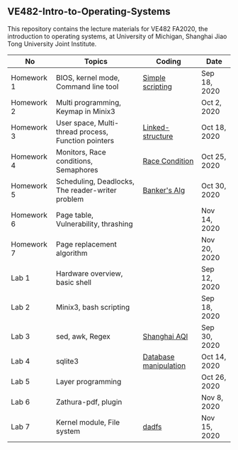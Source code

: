## VE482-Intro-to-Operating-Systems
This repository contains the lecture materials for VE482 FA2020, the introduction to operating systems, at University of Michigan, Shanghai Jiao Tong University Joint Institute.

|No | Topics                           | Coding | Date |
|----------|----------------------------------|------------|---------|
|Homework 1 |BIOS, kernel mode, Command line tool |[Simple scripting](https://github.com/graveszhang/VE482-Intro-to-Operating-Systems/blob/master/homework/h1/h1.sh)  |Sep 18, 2020|
| Homework 2 |Multi programming, Keymap in Minix3|  |Oct 2, 2020|
|Homework 3 |User space, Multi-thread process, Function pointers |[Linked-structure](https://github.com/graveszhang/VE482-Intro-to-Operating-Systems/tree/master/homework/h3)|Oct 18, 2020|
| Homework 4 |Monitors, Race conditions, Semaphores | [Race Condition](https://github.com/graveszhang/VE482-Intro-to-Operating-Systems/tree/master/homework/h4)| Oct 25, 2020|
|Homework 5 |Scheduling, Deadlocks, The reader-writer problem | [Banker's Alg](https://github.com/graveszhang/VE482-Intro-to-Operating-Systems/tree/master/homework/h5/banker_alg) | Oct 30, 2020 |
| Homework 6 |Page table, Vulnerability, thrashing||Nov 14, 2020|
| Homework 7 |Page replacement algorithm||Nov 20, 2020|
|Lab 1 |Hardware overview, basic shell|  |Sep 12, 2020|
|Lab 2 |Minix3, bash scripting|  |Sep 18, 2020|
|Lab 3 |sed, awk, Regex  |[Shanghai AQI](https://github.com/graveszhang/VE482-Intro-to-Operating-Systems/blob/master/lab/l3/sh_air.sh)|Sep 30, 2020|
|Lab 4 |sqlite3 | [Database manipulation](https://github.com/graveszhang/VE482-Intro-to-Operating-Systems/blob/master/lab/l4/Lab4%20Report.md)| Oct 14, 2020|
|Lab 5 |Layer programming |  | Oct 26, 2020 |
|Lab 6 |Zathura-pdf, plugin| |Nov 8, 2020|
|Lab 7 |Kernel module, File system| [dadfs](https://github.com/graveszhang/VE482-Intro-to-Operating-Systems/tree/master/lab/l7/dadfs)|Nov 15, 2020|
